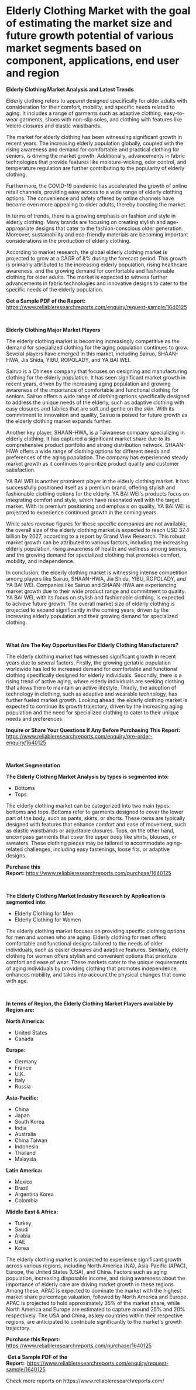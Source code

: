 <p><h1>Elderly Clothing Market with the goal of estimating the market size and future growth potential of various market segments based on component, applications, end user and region</h1></p><p><strong>Elderly Clothing Market Analysis and Latest Trends</strong></p>
<p><p>Elderly clothing refers to apparel designed specifically for older adults with consideration for their comfort, mobility, and specific needs related to aging. It includes a range of garments such as adaptive clothing, easy-to-wear garments, shoes with non-slip soles, and clothing with features like Velcro closures and elastic waistbands.</p><p>The market for elderly clothing has been witnessing significant growth in recent years. The increasing elderly population globally, coupled with the rising awareness and demand for comfortable and practical clothing for seniors, is driving the market growth. Additionally, advancements in fabric technologies that provide features like moisture-wicking, odor control, and temperature regulation are further contributing to the popularity of elderly clothing.</p><p>Furthermore, the COVID-19 pandemic has accelerated the growth of online retail channels, providing easy access to a wide range of elderly clothing options. The convenience and safety offered by online channels have become even more appealing to older adults, thereby boosting the market.</p><p>In terms of trends, there is a growing emphasis on fashion and style in elderly clothing. Many brands are focusing on creating stylish and age-appropriate designs that cater to the fashion-conscious older generation. Moreover, sustainability and eco-friendly materials are becoming important considerations in the production of elderly clothing.</p><p>According to market research, the global elderly clothing market is projected to grow at a CAGR of 8% during the forecast period. This growth is primarily attributed to the increasing elderly population, rising healthcare awareness, and the growing demand for comfortable and fashionable clothing for older adults. The market is expected to witness further advancements in fabric technologies and innovative designs to cater to the specific needs of the elderly population.</p></p>
<p><strong>Get a Sample PDF of the Report:&nbsp;</strong> <a href="https://www.reliableresearchreports.com/enquiry/request-sample/1640125">https://www.reliableresearchreports.com/enquiry/request-sample/1640125</a></p>
<p>&nbsp;</p>
<p><strong>Elderly Clothing Major Market Players</strong></p>
<p><p>The elderly clothing market is becoming increasingly competitive as the demand for specialized clothing for the aging population continues to grow. Several players have emerged in this market, including Sairuo, SHAAN-HWA, Jia Shida, YIBU, ROPOLADY, and YA BAI WEI. </p><p>Sairuo is a Chinese company that focuses on designing and manufacturing clothing for the elderly population. It has seen significant market growth in recent years, driven by the increasing aging population and growing awareness of the importance of comfortable and functional clothing for seniors. Sairuo offers a wide range of clothing options specifically designed to address the unique needs of the elderly, such as adaptive clothing with easy closures and fabrics that are soft and gentle on the skin. With its commitment to innovation and quality, Sairuo is poised for future growth as the elderly clothing market expands further.</p><p>Another key player, SHAAN-HWA, is a Taiwanese company specializing in elderly clothing. It has captured a significant market share due to its comprehensive product portfolio and strong distribution network. SHAAN-HWA offers a wide range of clothing options for different needs and preferences of the aging population. The company has experienced steady market growth as it continues to prioritize product quality and customer satisfaction.</p><p>YA BAI WEI is another prominent player in the elderly clothing market. It has successfully positioned itself as a premium brand, offering stylish and fashionable clothing options for the elderly. YA BAI WEI's products focus on integrating comfort and style, which have resonated well with the target market. With its premium positioning and emphasis on quality, YA BAI WEI is projected to experience continued growth in the coming years.</p><p>While sales revenue figures for these specific companies are not available, the overall size of the elderly clothing market is expected to reach USD 37.4 billion by 2027, according to a report by Grand View Research. This robust market growth can be attributed to various factors, including the increasing elderly population, rising awareness of health and wellness among seniors, and the growing demand for specialized clothing that promotes comfort, mobility, and independence.</p><p>In conclusion, the elderly clothing market is witnessing intense competition among players like Sairuo, SHAAN-HWA, Jia Shida, YIBU, ROPOLADY, and YA BAI WEI. Companies like Sairuo and SHAAN-HWA are experiencing market growth due to their wide product range and commitment to quality. YA BAI WEI, with its focus on stylish and fashionable clothing, is expected to achieve future growth. The overall market size of elderly clothing is projected to expand significantly in the coming years, driven by the increasing elderly population and their growing demand for specialized clothing.</p></p>
<p>&nbsp;</p>
<p><strong>What Are The Key Opportunities For Elderly Clothing Manufacturers?</strong></p>
<p><p>The elderly clothing market has witnessed significant growth in recent years due to several factors. Firstly, the growing geriatric population worldwide has led to increased demand for comfortable and functional clothing specifically designed for elderly individuals. Secondly, there is a rising trend of active aging, where elderly individuals are seeking clothing that allows them to maintain an active lifestyle. Thirdly, the adoption of technology in clothing, such as adaptive and wearable technology, has further fueled market growth. Looking ahead, the elderly clothing market is expected to continue its growth trajectory, driven by the increasing aging population and the need for specialized clothing to cater to their unique needs and preferences.</p></p>
<p><strong>Inquire or Share Your Questions If Any Before Purchasing This Report:</strong> <a href="https://www.reliableresearchreports.com/enquiry/pre-order-enquiry/1640125">https://www.reliableresearchreports.com/enquiry/pre-order-enquiry/1640125</a></p>
<p>&nbsp;</p>
<p><strong>Market Segmentation</strong></p>
<p><strong>The Elderly Clothing Market Analysis by types is segmented into:</strong></p>
<p><ul><li>Bottoms</li><li>Tops</li></ul></p>
<p><p>The elderly clothing market can be categorized into two main types: bottoms and tops. Bottoms refer to garments designed to cover the lower part of the body, such as pants, skirts, or shorts. These items are typically designed with features that enhance comfort and ease of movement, such as elastic waistbands or adjustable closures. Tops, on the other hand, encompass garments that cover the upper body like shirts, blouses, or sweaters. These clothing pieces may be tailored to accommodate aging-related challenges, including easy fastenings, loose fits, or adaptive designs.</p></p>
<p><strong>Purchase this Report:&nbsp;</strong><a href="https://www.reliableresearchreports.com/purchase/1640125">https://www.reliableresearchreports.com/purchase/1640125</a></p>
<p>&nbsp;</p>
<p><strong>The Elderly Clothing Market Industry Research by Application is segmented into:</strong></p>
<p><ul><li>Elderly Clothing for Men</li><li>Elderly Clothing for Women</li></ul></p>
<p><p>The elderly clothing market focuses on providing specific clothing options for men and women who are aging. Elderly clothing for men offers comfortable and functional designs tailored to the needs of older individuals, such as easier closures and adaptive features. Similarly, elderly clothing for women offers stylish and convenient options that prioritize comfort and ease of wear. These markets cater to the unique requirements of aging individuals by providing clothing that promotes independence, enhances mobility, and takes into account the physical changes that come with age.</p></p>
<p>&nbsp;</p>
<p><strong>In terms of Region, the Elderly Clothing Market Players available by Region are:</strong></p>
<p>
    <p> <strong> North America: </strong>
        <ul>
            <li>United States</li>
            <li>Canada</li>
        </ul>
        </p> 
    <p> <strong> Europe: </strong>
        <ul>
            <li>Germany</li>
            <li>France</li>
            <li>U.K.</li>
            <li>Italy</li>
            <li>Russia</li>
        </ul>
        </p> 
    <p> <strong> Asia-Pacific: </strong>
        <ul>
            <li>China</li>
            <li>Japan</li>
            <li>South Korea</li>
            <li>India</li>
            <li>Australia</li>
            <li>China Taiwan</li>
            <li>Indonesia</li>
            <li>Thailand</li>
            <li>Malaysia</li>
        </ul>
        </p> 
    <p> <strong> Latin America: </strong>
        <ul>
            <li>Mexico</li>
            <li>Brazil</li>
            <li>Argentina Korea</li>
            <li>Colombia</li>
        </ul>
        </p> 
    <p> <strong> Middle East & Africa: </strong>
        <ul>
            <li>Turkey</li>
            <li>Saudi</li>
            <li>Arabia</li>
            <li>UAE</li>
            <li>Korea</li>
        </ul>
    </p>
    </p>
<p><p>The elderly clothing market is projected to experience significant growth across various regions, including North America (NA), Asia-Pacific (APAC), Europe, the United States (USA), and China. Factors such as aging population, increasing disposable income, and rising awareness about the importance of elderly care are driving market growth in these regions. Among these, APAC is expected to dominate the market with the highest market share percentage valuation, followed by North America and Europe. APAC is projected to hold approximately 35% of the market share, while North America and Europe are estimated to capture around 25% and 20% respectively. The USA and China, as key countries within their respective regions, are anticipated to contribute significantly to the market's growth trajectory.</p></p>
<p><strong>Purchase this Report: </strong><a href="https://www.reliableresearchreports.com/purchase/1640125">https://www.reliableresearchreports.com/purchase/1640125</a></p>
<p>&nbsp;<strong>Get a Sample PDF of the Report:&nbsp;&nbsp;</strong><a href="https://www.reliableresearchreports.com/enquiry/request-sample/1640125">https://www.reliableresearchreports.com/enquiry/request-sample/1640125</a></p>
<p><strong></strong></p>
<p>Check more reports on https://www.reliableresearchreports.com/</p>